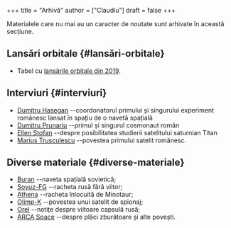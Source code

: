 +++
title = "Arhivă"
author = ["Claudiu"]
draft = false
+++

Materialele care nu mai au un caracter de noutate sunt arhivate în această secțiune.


## Lansări orbitale {#lansări-orbitale}

-   Tabel cu [lansările orbitale din 2019](/r/lansari2019).


## Interviuri {#interviuri}

-   [Dumitru Hașegan](/i/hasegan) --coordonatorul primului și singurului experiment românesc lansat în spațiu de o navetă spațială
-   [Dumitru Prunariu](/i/prunariu) --primul și singurul cosmonaut român
-   [Ellen Stofan](/i/stofan) --despre posibilitatea studierii satelitului saturnian Titan
-   [Marius Trusculescu](/i/trusculescu) --povestea primului satelit românesc.


## Diverse materiale {#diverse-materiale}

-   [Buran](/m/buran) --naveta spațială sovietică;
-   [Soyuz-FG](/r/soyuz-fg) --racheta rusă fără viitor;
-   [Athena](/r/athena) --racheta înlocuită de Minotaur;
-   [Olimp-K](/m/olimp-k) --povestea unui satelit de spionaj;
-   [Orel](/m/orel) --notițe despre viitoare capsulă rusă;
-   [ARCA Space](/m/arca) --despre plăci zburătoare și alte povești.